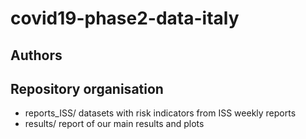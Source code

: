 # covid19-phase2-data-italy


## Authors 

## Repository organisation
- reports_ISS/ datasets with risk indicators from ISS weekly reports
- results/ report of our main results and plots
